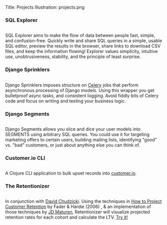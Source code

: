 Title: Projects
Illustration: projects.png

<div class="row">
  <div class="col-sm-12">
    <h3>SQL Explorer</h3>
    <a href="https://www.github.com/groveco/django-sql-explorer">
      <img class="pure-img" src="//placehold.it/1440x960/1B325F/ffffff?text=SQL+Explorer" alt="" title="">
    </a>
    <p>
    SQL Explorer aims to make the flow of data between people fast,
    simple, and confusion-free.  Quickly write and share SQL queries in a
    simple, usable SQL editor, preview the results in the browser, share
    links to download CSV files, and keep the information flowing!
    Explorer values simplicity, intuitive use, unobtrusiveness, stability,
    and the principle of least surprise.
    </p>
  </div>
</div>
<div class="row">
  <div class="col-sm-12 col-md-6">
    <h3>Django Sprinklers</h3>
    <a href="https://github.com/groveco/django-sprinklers">
      <img class="pure-img" src="//placehold.it/1440x960/9CC4E4/ffffff?text=Sprinklers" alt="" title="">
    </a>
    <p>
    Django Sprinklers imposes structure on <a href="http://www.celeryproject.org/">Celery</a> jobs that perform
    asynchronous processing of Django models. Using this
    wrapper you get bulletproof async tasks, and consistent logging.
    Avoid fiddly bits of Celery code and focus on writing and testing
    your business logic.
    </p>
  </div>
  <div class="col-sm-12 col-md-6">
    <h3>Django Segments</h3>
    <a href="https://github.com/groveco/django-segments">
      <img class="pure-img" src="//placehold.it/1440x960/E9F2F9/9CC4E4?text=Segments" alt="" title="">
    </a>
    <p>
    Django Segments allows you slice and dice your user models into
    SEGMENTS using arbitrary SQL queries. You could use it for targeting
    marketing offers to certain users, building mailing lists,
    identifying "good" vs. "bad" customers, or just about anything else
    you can think of.
    </p>
  </div>
</div>
<div class="row">
  <div class="col-sm-12 col-md-6">
    <h3>Customer.io CLI</h3>
    <a href="https://github.com/chrisclark/clj-customerio">
      <img class="pure-img" src="//placehold.it/1440x960/F26C4F/ffffff?text=CIO+CLI" alt="" title="">
    </a>
    <p>
    A Clojure CLI application to bulk upset records into <a href="http://www.customer.io">customer.io</a>.
    </p>
  </div>
    <div class="col-sm-12 col-md-6">
    <h3>The Retentionizer</h3>
    <a href="https://github.com/chrisclark/retentionizer">
      <img class="pure-img" src="//placehold.it/1440x960/3A89C9/fffff?text=Retentionizer" alt="" title="">
    </a>
    <p>
    In conjunction with <a href="http://www.davidchudzicki.com/">David Chudzicki</a>. Using the techniques in
    <a href="https://marketing.wharton.upenn.edu/files/?whdmsaction=public:main.file&fileID=327">
    How to Project Customer Retention</a> by Fader & Hardie (2006)
    , & an implementation of those techniques by <a href="https://github.com/jdmaturen">
    JD Maturen</a>, Retentionizer will visualize projected retention rates for each
    cohort and calculate the LTV. <a href="http://retentionizer.herokuapp.com">Try it!</a>
    </p>
  </div>
</div>
